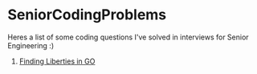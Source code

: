 # SeniorCodingProblems
Heres a list of some coding questions I've solved in interviews for Senior Engineering :)

1. [Finding Liberties in GO](./FindLiberties.ts)
